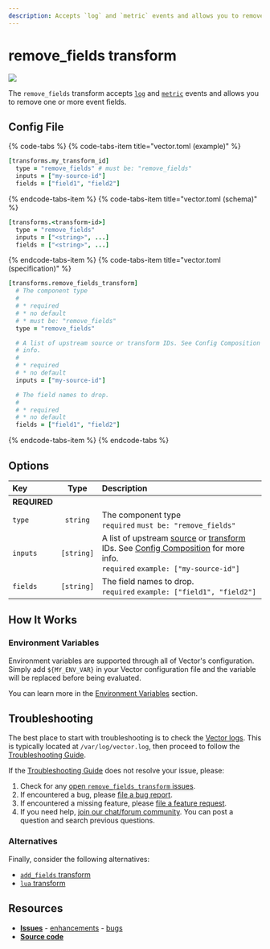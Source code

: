 ```yaml
---
description: Accepts `log` and `metric` events and allows you to remove one or more event fields.
---
```


<!--
     THIS FILE IS AUTOOGENERATED!

     To make changes please edit the template located at:

     scripts/generate/templates/docs/usage/configuration/transforms/remove_fields.md.erb
-->

# remove_fields transform

![][images.remove_fields_transform]


The `remove_fields` transform accepts [`log`][docs.log_event] and [`metric`][docs.metric_event] events and allows you to remove one or more event fields.

## Config File

{% code-tabs %}
{% code-tabs-item title="vector.toml (example)" %}
```coffeescript
[transforms.my_transform_id]
  type = "remove_fields" # must be: "remove_fields"
  inputs = ["my-source-id"]
  fields = ["field1", "field2"]
```
{% endcode-tabs-item %}
{% code-tabs-item title="vector.toml (schema)" %}
```coffeescript
[transforms.<transform-id>]
  type = "remove_fields"
  inputs = ["<string>", ...]
  fields = ["<string>", ...]
```
{% endcode-tabs-item %}
{% code-tabs-item title="vector.toml (specification)" %}
```coffeescript
[transforms.remove_fields_transform]
  # The component type
  # 
  # * required
  # * no default
  # * must be: "remove_fields"
  type = "remove_fields"

  # A list of upstream source or transform IDs. See Config Composition for more
  # info.
  # 
  # * required
  # * no default
  inputs = ["my-source-id"]

  # The field names to drop.
  # 
  # * required
  # * no default
  fields = ["field1", "field2"]
```
{% endcode-tabs-item %}
{% endcode-tabs %}

## Options

| Key  | Type  | Description |
|:-----|:-----:|:------------|
| **REQUIRED** | | |
| `type` | `string` | The component type<br />`required` `must be: "remove_fields"` |
| `inputs` | `[string]` | A list of upstream [source][docs.sources] or [transform][docs.transforms] IDs. See [Config Composition][docs.config_composition] for more info.<br />`required` `example: ["my-source-id"]` |
| `fields` | `[string]` | The field names to drop.<br />`required` `example: ["field1", "field2"]` |

## How It Works

### Environment Variables

Environment variables are supported through all of Vector's configuration.
Simply add `${MY_ENV_VAR}` in your Vector configuration file and the variable
will be replaced before being evaluated.

You can learn more in the [Environment Variables][docs.configuration.environment-variables]
section.

## Troubleshooting

The best place to start with troubleshooting is to check the
[Vector logs][docs.monitoring_logs]. This is typically located at
`/var/log/vector.log`, then proceed to follow the
[Troubleshooting Guide][docs.troubleshooting].

If the [Troubleshooting Guide][docs.troubleshooting] does not resolve your
issue, please:

1. Check for any [open `remove_fields_transform` issues][url.remove_fields_transform_issues].
2. If encountered a bug, please [file a bug report][url.new_remove_fields_transform_bug].
3. If encountered a missing feature, please [file a feature request][url.new_remove_fields_transform_enhancement].
4. If you need help, [join our chat/forum community][url.vector_chat]. You can post a question and search previous questions.


### Alternatives

Finally, consider the following alternatives:

* [`add_fields` transform][docs.add_fields_transform]
* [`lua` transform][docs.lua_transform]

## Resources

* [**Issues**][url.remove_fields_transform_issues] - [enhancements][url.remove_fields_transform_enhancements] - [bugs][url.remove_fields_transform_bugs]
* [**Source code**][url.remove_fields_transform_source]


[docs.add_fields_transform]: ../../../usage/configuration/transforms/add_fields.md
[docs.config_composition]: ../../../usage/configuration/README.md#composition
[docs.configuration.environment-variables]: ../../../usage/configuration#environment-variables
[docs.log_event]: ../../../about/data-model/log.md
[docs.lua_transform]: ../../../usage/configuration/transforms/lua.md
[docs.metric_event]: ../../../about/data-model/metric.md
[docs.monitoring_logs]: ../../../usage/administration/monitoring.md#logs
[docs.sources]: ../../../usage/configuration/sources
[docs.transforms]: ../../../usage/configuration/transforms
[docs.troubleshooting]: ../../../usage/guides/troubleshooting.md
[images.remove_fields_transform]: ../../../assets/remove_fields-transform.svg
[url.new_remove_fields_transform_bug]: https://github.com/timberio/vector/issues/new?labels=Transform%3A+remove_fields&labels=Type%3A+Bug
[url.new_remove_fields_transform_enhancement]: https://github.com/timberio/vector/issues/new?labels=Transform%3A+remove_fields&labels=Type%3A+Enhancement
[url.remove_fields_transform_bugs]: https://github.com/timberio/vector/issues?q=is%3Aopen+is%3Aissue+label%3A%22Transform%3A+remove_fields%22+label%3A%22Type%3A+Bug%22
[url.remove_fields_transform_enhancements]: https://github.com/timberio/vector/issues?q=is%3Aopen+is%3Aissue+label%3A%22Transform%3A+remove_fields%22+label%3A%22Type%3A+Enhancement%22
[url.remove_fields_transform_issues]: https://github.com/timberio/vector/issues?q=is%3Aopen+is%3Aissue+label%3A%22Transform%3A+remove_fields%22
[url.remove_fields_transform_source]: https://github.com/timberio/vector/tree/master/src/transforms/remove_fields.rs
[url.vector_chat]: https://chat.vector.dev
